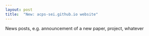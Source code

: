 ```yaml
---
layout: post
title:  "New: acps-sei.github.io website"
---
```


News posts, e.g. announcement of a new paper, project, whatever
